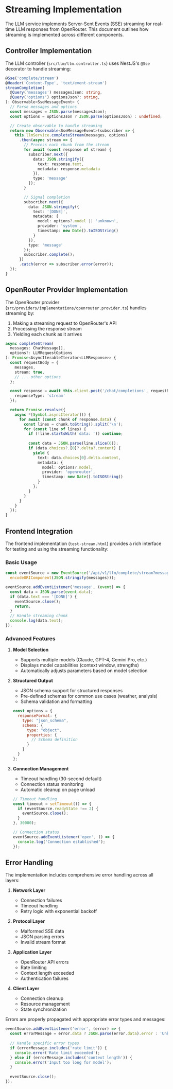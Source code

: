 # Streaming Implementation

The LLM service implements Server-Sent Events (SSE) streaming for real-time LLM responses from OpenRouter. This document outlines how streaming is implemented across different components.

## Controller Implementation

The LLM controller (`src/llm/llm.controller.ts`) uses NestJS's `@Sse` decorator to handle streaming:

```typescript
@Sse('complete/stream')
@Header('Content-Type', 'text/event-stream')
streamCompletion(
  @Query('messages') messagesJson: string,
  @Query('options') optionsJson?: string,
): Observable<SseMessageEvent> {
  // Parse messages and options
  const messages = JSON.parse(messagesJson);
  const options = optionsJson ? JSON.parse(optionsJson) : undefined;

  // Create observable to handle streaming
  return new Observable<SseMessageEvent>(subscriber => {
    this.llmService.completeStream(messages, options)
      .then(async stream => {
        // Process each chunk from the stream
        for await (const response of stream) {
          subscriber.next({
            data: JSON.stringify({
              text: response.text,
              metadata: response.metadata
            }),
            type: 'message'
          });
        }

        // Signal completion
        subscriber.next({
          data: JSON.stringify({
            text: '[DONE]',
            metadata: {
              model: options?.model || 'unknown',
              provider: 'system',
              timestamp: new Date().toISOString()
            }
          }),
          type: 'message'
        });
        subscriber.complete();
      })
      .catch(error => subscriber.error(error));
  });
}
```

## OpenRouter Provider Implementation

The OpenRouter provider (`src/providers/implementations/openrouter.provider.ts`) handles streaming by:

1. Making a streaming request to OpenRouter's API
2. Processing the response stream
3. Yielding each chunk as it arrives

```typescript
async completeStream(
  messages: ChatMessage[],
  options?: LLMRequestOptions
): Promise<AsyncIterableIterator<LLMResponse>> {
  const requestBody = {
    messages,
    stream: true,
    // ... other options
  };

  const response = await this.client.post('/chat/completions', requestBody, {
    responseType: 'stream'
  });

  return Promise.resolve({
    async *[Symbol.asyncIterator]() {
      for await (const chunk of response.data) {
        const lines = chunk.toString().split('\n');
        for (const line of lines) {
          if (!line.startsWith('data: ')) continue;
          
          const data = JSON.parse(line.slice(6));
          if (data.choices?.[0]?.delta?.content) {
            yield {
              text: data.choices[0].delta.content,
              metadata: {
                model: options?.model,
                provider: 'openrouter',
                timestamp: new Date().toISOString()
              }
            };
          }
        }
      }
    }
  });
}
```

## Frontend Integration

The frontend implementation (`test-stream.html`) provides a rich interface for testing and using the streaming functionality:

### Basic Usage
```javascript
const eventSource = new EventSource('/api/v1/llm/complete/stream?messages=' + 
  encodeURIComponent(JSON.stringify(messages)));

eventSource.addEventListener('message', (event) => {
  const data = JSON.parse(event.data);
  if (data.text === '[DONE]') {
    eventSource.close();
    return;
  }
  // Handle streaming chunk
  console.log(data.text);
});
```

### Advanced Features

1. **Model Selection**
   - Supports multiple models (Claude, GPT-4, Gemini Pro, etc.)
   - Displays model capabilities (context window, strengths)
   - Automatically adjusts parameters based on model selection

2. **Structured Output**
   - JSON schema support for structured responses
   - Pre-defined schemas for common use cases (weather, analysis)
   - Schema validation and formatting
   ```javascript
   const options = {
     responseFormat: {
       type: "json_schema",
       schema: {
         type: "object",
         properties: {
           // Schema definition
         }
       }
     }
   };
   ```

3. **Connection Management**
   - Timeout handling (30-second default)
   - Connection status monitoring
   - Automatic cleanup on page unload
   ```javascript
   // Timeout handling
   const timeout = setTimeout(() => {
     if (eventSource.readyState !== 2) {
       eventSource.close();
     }
   }, 30000);

   // Connection status
   eventSource.addEventListener('open', () => {
     console.log('Connection established');
   });
   ```

## Error Handling

The implementation includes comprehensive error handling across all layers:

1. **Network Layer**
   - Connection failures
   - Timeout handling
   - Retry logic with exponential backoff

2. **Protocol Layer**
   - Malformed SSE data
   - JSON parsing errors
   - Invalid stream format

3. **Application Layer**
   - OpenRouter API errors
   - Rate limiting
   - Context length exceeded
   - Authentication failures

4. **Client Layer**
   - Connection cleanup
   - Resource management
   - State synchronization

Errors are properly propagated with appropriate error types and messages:
```javascript
eventSource.addEventListener('error', (error) => {
  const errorMessage = error.data ? JSON.parse(error.data).error : 'Unknown error';
  
  // Handle specific error types
  if (errorMessage.includes('rate limit')) {
    console.error('Rate limit exceeded');
  } else if (errorMessage.includes('context length')) {
    console.error('Input too long for model');
  }
  
  eventSource.close();
});